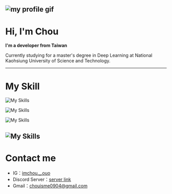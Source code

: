 ![my profile gif](https://github.com/ImChouOWO/my_profile/blob/main/img/profile%20gif%204.gif)
---
# Hi, I'm Chou
**I'm a developer from Taiwan**

Currently studying for a master's degree in Deep Learning at National Kaohsiung University of Science and Technology.

---

# My Skill
![My Skills](https://skillicons.dev/icons?i=py,cs,js,css,html&perline=3)

![My Skills](https://skillicons.dev/icons?i=flask,pytorch,selenium&perline=3)

![My Skills](https://skillicons.dev/icons?i=raspberrypi,arduino,ubuntu&perline=3)

![My Skills](https://skillicons.dev/icons?i=unity,react,vue&perline=3)
---
# Contact me

- IG：[imchou._.ouo](https://www.instagram.com/imchou._.ouo/)
- Discord Server：[server link](https://discord.gg/wdh7DVjQ5s)
- Gmail：chouisme0904@gmail.com



